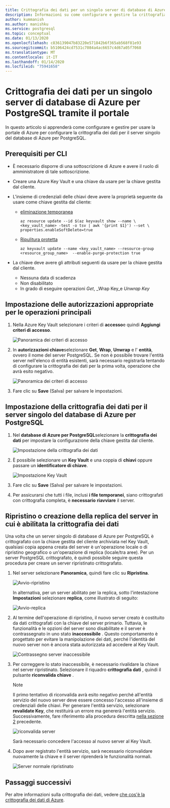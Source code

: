 ```yaml
---
title: Crittografia dei dati per un singolo server di database di Azure per PostgreSQL tramite il portale
description: Informazioni su come configurare e gestire la crittografia dei dati per il server singolo del database di Azure per PostgreSQL usando portale di Azure.
author: kummanish
ms.author: manishku
ms.service: postgresql
ms.topic: conceptual
ms.date: 01/13/2020
ms.openlocfilehash: c836139047b83220e571842b6f365ab568f81e93
ms.sourcegitcommit: b5106424cd7531c7084a4ac6657c4d67a05f7068
ms.translationtype: MT
ms.contentlocale: it-IT
ms.lasthandoff: 01/14/2020
ms.locfileid: "75941658"
---
```

# <a name="data-encryption-for-azure-database-for-postgresql-single-server-using-portal"></a>Crittografia dei dati per un singolo server di database di Azure per PostgreSQL tramite il portale

In questo articolo si apprenderà come configurare e gestire per usare la portale di Azure per configurare la crittografia dei dati per il server singolo del database di Azure per PostgreSQL.

## <a name="prerequisites-for-cli"></a>Prerequisiti per CLI

* È necessario disporre di una sottoscrizione di Azure e avere il ruolo di amministratore di tale sottoscrizione.
* Creare una Azure Key Vault e una chiave da usare per la chiave gestita dal cliente.
* L'insieme di credenziali delle chiavi deve avere la proprietà seguente da usare come chiave gestita dal cliente:
  * [eliminazione temporanea](../key-vault/key-vault-ovw-soft-delete.md)

    ```azurecli-interactive
    az resource update --id $(az keyvault show --name \ <key_vault_name> -test -o tsv | awk '{print $1}') --set \ properties.enableSoftDelete=true
    ```

  * [Ripulitura protetta](../key-vault/key-vault-ovw-soft-delete.md#purge-protection)

    ```azurecli-interactive
    az keyvault update --name <key_vault_name> --resource-group <resource_group_name>  --enable-purge-protection true
    ```

* La chiave deve avere gli attributi seguenti da usare per la chiave gestita dal cliente.
  * Nessuna data di scadenza
  * Non disabilitato
  * In grado di eseguire operazioni _Get_, _Wrap Key_e _Unwrap Key_

## <a name="setting-the-right-permissions-for-key-operations"></a>Impostazione delle autorizzazioni appropriate per le operazioni principali

1. Nella Azure Key Vault selezionare i criteri di **accesso**e quindi **Aggiungi criteri di accesso**.

   ![Panoramica dei criteri di accesso](media/concepts-data-access-and-security-data-encryption/show-access-policy-overview.png)

2. In **autorizzazioni chiave**selezionare **Get**, **Wrap**, **Unwrap** e l' **entità**, ovvero il nome del server PostgreSQL. Se non è possibile trovare l'entità server nell'elenco di entità esistenti, sarà necessario registrarla tentando di configurare la crittografia dei dati per la prima volta, operazione che avrà esito negativo.  

   ![Panoramica dei criteri di accesso](media/concepts-data-access-and-security-data-encryption/access-policy-wrap-unwrap.png)

3. Fare clic su **Save** (Salva) per salvare le impostazioni.

## <a name="setting-data-encryption-for-azure-database-for-postgresql-single-server"></a>Impostazione della crittografia dei dati per il server singolo del database di Azure per PostgreSQL

1. Nel **database di Azure per PostgreSQL**selezionare la **crittografia dei dati** per impostare la configurazione della chiave gestita dal cliente.

   ![Impostazione della crittografia dei dati](media/concepts-data-access-and-security-data-encryption/data-encryption-overview.png)

2. È possibile selezionare un **Key Vault** e una coppia di **chiavi** oppure passare un **identificatore di chiave**.

   ![Impostazione Key Vault](media/concepts-data-access-and-security-data-encryption/setting-data-encryption.png)

3. Fare clic su **Save** (Salva) per salvare le impostazioni.

4. Per assicurarsi che tutti i file, inclusi **i file temporanei**, siano crittografati con crittografia completa, è **necessario** **riavviare** il server.

## <a name="restoring-or-creating-replica-of-the-server-which-has-data-encryption-enabled"></a>Ripristino o creazione della replica del server in cui è abilitata la crittografia dei dati

Una volta che un server singolo di database di Azure per PostgreSQL è crittografato con la chiave gestita del cliente archiviata nel Key Vault, qualsiasi copia appena creata del server è un'operazione locale o di ripristino geografico o un'operazione di replica (locale/tra aree). Per un server PostgreSQL crittografato, è quindi possibile seguire questa procedura per creare un server ripristinato crittografato.

1. Nel server selezionare **Panoramica**, quindi fare clic su **Ripristina**.

   ![Avvio-ripristino](media/concepts-data-access-and-security-data-encryption/show-restore.png)

   In alternativa, per un server abilitato per la replica, sotto l'intestazione **Impostazioni** selezionare **replica**, come illustrato di seguito:

   ![Avvio-replica](media/concepts-data-access-and-security-data-encryption/postgresql-replica.png)

2. Al termine dell'operazione di ripristino, il nuovo server creato è costituito da dati crittografati con la chiave del server primario. Tuttavia, le funzionalità e le opzioni del server sono disabilitate e il server è contrassegnato in uno stato **inaccessibile** . Questo comportamento è progettato per evitare la manipolazione dei dati, perché l'identità del nuovo server non è ancora stata autorizzata ad accedere al Key Vault.

   ![Contrassegno server inaccessibile](media/concepts-data-access-and-security-data-encryption/show-restore-data-encryption.png)

3. Per correggere lo stato inaccessibile, è necessario rivalidare la chiave nel server ripristinato. Selezionare il riquadro **crittografia dati** , quindi il pulsante **riconvalida chiave** .

   > [!NOTE]
   > Il primo tentativo di riconvalida avrà esito negativo perché all'entità servizio del nuovo server deve essere concesso l'accesso all'insieme di credenziali delle chiavi. Per generare l'entità servizio, selezionare **revalidate Key**, che restituirà un errore ma genererà l'entità servizio. Successivamente, fare riferimento alla procedura descritta [nella sezione 2](#setting-the-right-permissions-for-key-operations) precedente.

   ![riconvalida server](media/concepts-data-access-and-security-data-encryption/show-revalidate-data-encryption.png)

   Sarà necessario concedere l'accesso al nuovo server al Key Vault.

4. Dopo aver registrato l'entità servizio, sarà necessario riconvalidare nuovamente la chiave e il server riprenderà le funzionalità normali.

   ![Server normale ripristinato](media/concepts-data-access-and-security-data-encryption/restore-successful.png)

## <a name="next-steps"></a>Passaggi successivi

 Per altre informazioni sulla crittografia dei dati, vedere [che cos'è la crittografia dei dati di Azure](concepts-data-encryption-postgresql.md).
